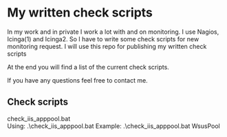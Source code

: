 # My written check scripts
In my work and in private I work a lot with and on monitoring. 
I use Nagios, Icinga(1) and Icinga2. So I have to write some check scripts for new monitoring request.
I will use this repo for publishing my written check scripts

At the end you will find a list of the current check scripts.

If you have any questions feel free to contact me.

## Check scripts
check_iis_apppool.bat<br>
Using: .\check_iis_apppool.bat <Apppoolname>
Example: .\check_iis_apppool.bat WsusPool

